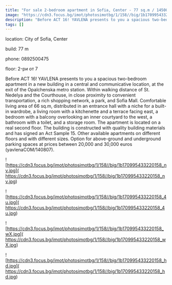```yaml
---
title: "For sale 2-bedroom apartment in Sofia, Center - 77 sq.m / 145000 EUR :: imot.bg Ad"
image: "https://cdn3.focus.bg/imot/photosimotbg/1/158//big/1b170995433220158_AW.jpg"
description: "Before ACT 16! YAVLENA presents to you a spacious two-bedroom apartment in a new building in a central and communicative location, at the exit of the Opalchenska metro station. Within walking distance of St. Nedelya and the Courthouse, in close proximity to convenient transportation, a rich shopping network, a park, and Sofia Mall. Comfortable living area of 66 sq.m, distributed in an entrance hall with a niche for a built-in wardrobe, a living room with a kitchenette and a terrace facing east, a bedroom with a balcony overlooking an inner courtyard to the west, a bathroom with a toilet, and a storage room. The apartment is located on a real second floor. The building is constructed with quality building materials and has signed an Act Sample 15. Other available apartments on different floors and with different sizes. Option for above-ground and underground parking spaces at prices between 20,000 and 30,000 euros (yavlenaCOM/140807)."
tags: []
---
```


location: City of Sofia, Center

build: 77 m

phone: 0892500475

floor: 2-ри от 7

Before ACT 16! YAVLENA presents to you a spacious two-bedroom apartment in a new building in a central and communicative location, at the exit of the Opalchenska metro station. Within walking distance of St. Nedelya and the Courthouse, in close proximity to convenient transportation, a rich shopping network, a park, and Sofia Mall. Comfortable living area of 66 sq.m, distributed in an entrance hall with a niche for a built-in wardrobe, a living room with a kitchenette and a terrace facing east, a bedroom with a balcony overlooking an inner courtyard to the west, a bathroom with a toilet, and a storage room. The apartment is located on a real second floor. The building is constructed with quality building materials and has signed an Act Sample 15. Other available apartments on different floors and with different sizes. Option for above-ground and underground parking spaces at prices between 20,000 and 30,000 euros (yavlenaCOM/140807).


![https://cdn3.focus.bg/imot/photosimotbg/1/158//big/1b170995433220158_nv.jpg]( https://cdn3.focus.bg/imot/photosimotbg/1/158//big/1b170995433220158_nv.jpg)


![https://cdn3.focus.bg/imot/photosimotbg/1/158//big/1b170995433220158_4u.jpg]( https://cdn3.focus.bg/imot/photosimotbg/1/158//big/1b170995433220158_4u.jpg)


![https://cdn3.focus.bg/imot/photosimotbg/1/158//big/1b170995433220158_wX.jpg]( https://cdn3.focus.bg/imot/photosimotbg/1/158//big/1b170995433220158_wX.jpg)


![https://cdn3.focus.bg/imot/photosimotbg/1/158//big/1b170995433220158_hd.jpg]( https://cdn3.focus.bg/imot/photosimotbg/1/158//big/1b170995433220158_hd.jpg)


